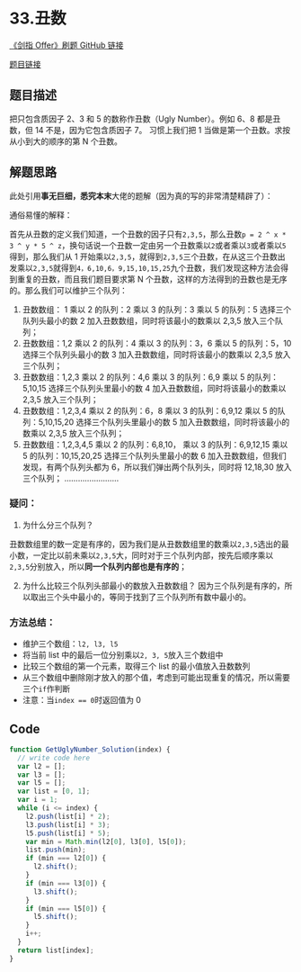 # 33.丑数

[《剑指 Offer》刷题 GitHub 链接](https://github.com/zhning12/Coding-Interviews)

[题目链接](https://www.nowcoder.com/practice/6aa9e04fc3794f68acf8778237ba065b?tpId=13&tqId=11186&tPage=2&rp=2&ru=/ta/coding-interviews&qru=/ta/coding-interviews/question-ranking)

## 题目描述

把只包含质因子 2、3 和 5 的数称作丑数（Ugly Number）。例如 6、8 都是丑数，但 14 不是，因为它包含质因子 7。 习惯上我们把 1 当做是第一个丑数。求按从小到大的顺序的第 N 个丑数。

## 解题思路

此处引用**事无巨细，悉究本末**大佬的题解（因为真的写的非常清楚精辟了）：

通俗易懂的解释：

首先从丑数的定义我们知道，一个丑数的因子只有`2,3,5`，那么丑数`p = 2 ^ x * 3 ^ y * 5 ^ z`，换句话说一个丑数一定由另一个丑数乘以`2`或者乘以`3`或者乘以`5`得到，那么我们从 1 开始乘以`2,3,5`，就得到`2,3,5`三个丑数，在从这三个丑数出发乘以`2,3,5`就得到`4，6,10,6，9,15,10,15,25`九个丑数，我们发现这种方法会得到重复的丑数，而且我们题目要求第 N 个丑数，这样的方法得到的丑数也是无序的。那么我们可以维护三个队列：

1. 丑数数组： 1
   乘以 2 的队列：2
   乘以 3 的队列：3
   乘以 5 的队列：5
   选择三个队列头最小的数 2 加入丑数数组，同时将该最小的数乘以 2,3,5 放入三个队列；
2. 丑数数组：1,2
   乘以 2 的队列：4
   乘以 3 的队列：3，6
   乘以 5 的队列：5，10
   选择三个队列头最小的数 3 加入丑数数组，同时将该最小的数乘以 2,3,5 放入三个队列；
3. 丑数数组：1,2,3
   乘以 2 的队列：4,6
   乘以 3 的队列：6,9
   乘以 5 的队列：5,10,15
   选择三个队列头里最小的数 4 加入丑数数组，同时将该最小的数乘以 2,3,5 放入三个队列；
4. 丑数数组：1,2,3,4
   乘以 2 的队列：6，8
   乘以 3 的队列：6,9,12
   乘以 5 的队列：5,10,15,20
   选择三个队列头里最小的数 5 加入丑数数组，同时将该最小的数乘以 2,3,5 放入三个队列；
5. 丑数数组：1,2,3,4,5
   乘以 2 的队列：6,8,10，
   乘以 3 的队列：6,9,12,15
   乘以 5 的队列：10,15,20,25
   选择三个队列头里最小的数 6 加入丑数数组，但我们发现，有两个队列头都为 6，所以我们弹出两个队列头，同时将 12,18,30 放入三个队列；
   ……………………

### **疑问：**

1. 为什么分三个队列？

丑数数组里的数一定是有序的，因为我们是从丑数数组里的数乘以`2,3,5`选出的最小数，一定比以前未乘以`2,3,5`大，同时对于三个队列内部，按先后顺序乘以`2,3,5`分别放入，所以**同一个队列内部也是有序的**；

2. 为什么比较三个队列头部最小的数放入丑数数组？
   因为三个队列是有序的，所以取出三个头中最小的，等同于找到了三个队列所有数中最小的。

### **方法总结：**

- 维护三个数组：`l2, l3, l5`
- 将当前 list 中的最后一位分别乘以`2, 3, 5`放入三个数组中
- 比较三个数组的第一个元素，取得三个 list 的最小值放入丑数数列
- 从三个数组中删除刚才放入的那个值，考虑到可能出现重复的情况，所以需要三个`if`作判断
- 注意：当`index == 0`时返回值为 0

## Code

```javascript
function GetUglyNumber_Solution(index) {
  // write code here
  var l2 = [];
  var l3 = [];
  var l5 = [];
  var list = [0, 1];
  var i = 1;
  while (i <= index) {
    l2.push(list[i] * 2);
    l3.push(list[i] * 3);
    l5.push(list[i] * 5);
    var min = Math.min(l2[0], l3[0], l5[0]);
    list.push(min);
    if (min === l2[0]) {
      l2.shift();
    }
    if (min === l3[0]) {
      l3.shift();
    }
    if (min === l5[0]) {
      l5.shift();
    }
    i++;
  }
  return list[index];
}
```
